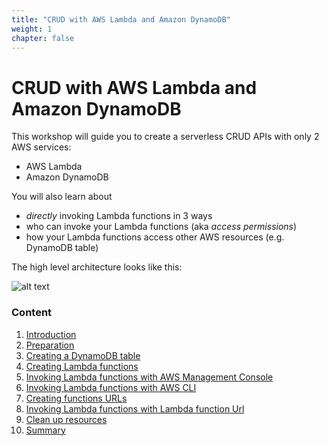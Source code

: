 ```yaml
---
title: "CRUD with AWS Lambda and Amazon DynamoDB"
weight: 1
chapter: false
---
```


# CRUD with AWS Lambda and Amazon DynamoDB

This workshop will guide you to create a serverless CRUD APIs with only 2 AWS services:

- AWS Lambda
- Amazon DynamoDB

You will also learn about

- _directly_ invoking Lambda functions in 3 ways
- who can invoke your Lambda functions (aka _access permissions_)
- how your Lambda functions access other AWS resources (e.g. DynamoDB table)

The high level architecture looks like this:

![alt text](/diagrams/workshop-1-high-level.drawio.svg)

### Content

1. [Introduction](1-introduction)
2. [Preparation](2-preparation)
3. [Creating a DynamoDB table](3-creating-a-dynamodb-table)
4. [Creating Lambda functions](4-creating-lambda-functions)
5. [Invoking Lambda functions with AWS Management Console](5-invoking-lambda-functions-with-aws-management-console)
6. [Invoking Lambda functions with AWS CLI](6-invoking-lambda-functions-with-aws-cli)
7. [Creating functions URLs](7-creating-function-urls)
8. [Invoking Lambda functions with Lambda function Url](8-invoking-lambda-functions-with-lambda-function-url)
9. [Clean up resources](9-clean-up-resources)
10. [Summary](10-summary)
